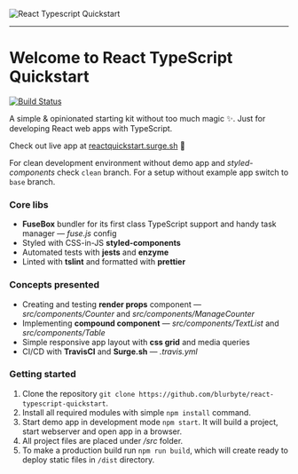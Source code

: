 ![React Typescript Quickstart](https://eloriel.blob.core.windows.net/images/react-ts-quickstart.png)

---

# Welcome to React TypeScript Quickstart
[![Build Status](https://travis-ci.org/blurbyte/react-typescript-quickstart.svg?branch=master)](https://travis-ci.org/blurbyte/react-typescript-quickstart)

A simple & opinionated starting kit without too much magic ✨. Just for developing React web apps with TypeScript.

Check out live app at [reactquickstart.surge.sh](https://reactquickstart.surge.sh) 🚀

For clean development environment without demo app and _styled-components_ check `clean` branch. For a setup without example app switch to `base` branch.

### Core libs

* __FuseBox__ bundler for its first class TypeScript support and handy task manager — _fuse.js_ config
* Styled with CSS-in-JS __styled-components__
* Automated tests with __jests__ and __enzyme__
* Linted with __tslint__ and formatted with __prettier__

### Concepts presented

* Creating and testing __render props__ component — _src/components/Counter_ and _src/components/ManageCounter_
* Implementing __compound component__ —  _src/components/TextList_ and _src/components/Table_
* Simple responsive app layout with __css grid__ and media queries
* CI/CD with __TravisCI__ and __Surge.sh__ — _.travis.yml_

### Getting started

1. Clone the repository `git clone https://github.com/blurbyte/react-typescript-quickstart`.
2. Install all required modules with simple `npm install` command.
3. Start demo app in development mode `npm start`. It will build a project, start webserver and open app in a browser.
4. All project files are placed under _/src_ folder.
5. To make a production build run `npm run build`, which will create ready to deploy static files in `/dist` directory.
